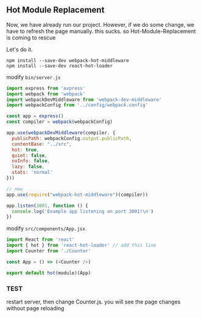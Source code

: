 
## Hot Module Replacement
Now, we have already run our project. However, if we do some change, we have to refresh the page manually. this sucks.
so Hot-Module-Replacement is coming to rescue

Let's do it.

``` shell
npm install --save-dev webpack-hot-middleware
npm install --save-dev react-hot-loader
```

modify ```bin/server.js```
``` js
import express from 'express'
import webpack from 'webpack'
import webpackDevMiddleware from 'webpack-dev-middleware'
import webpackConfig from '../config/webpack.config'

const app = express()
const compiler = webpack(webpackConfig)

app.use(webpackDevMiddleware(compiler, {
  publicPath: webpackConfig.output.publicPath,
  contentBase: "../src",
  hot: true,
  quiet: false,
  noInfo: false,
  lazy: false,
  stats: 'normal'
}))

// new
app.use(require("webpack-hot-middleware")(compiler))

app.listen(3001, function () {
  console.log('Example app listening on port 3001!\n')
})
```

modify ```src/components/App.jsx```
``` js
import React from 'react'
import { hot } from 'react-hot-loader' // add this line
import Counter from './Counter'

const App = () => (<Counter />)

export default hot(module)(App)
```

### TEST
restart server, then change Counter.js. you will see the page changes without page reloading

